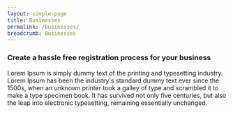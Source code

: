 ```yaml
---
layout: simple-page
title: Businesses
permalink: /businesses/
breadcrumb: Businesses
---
```


### **Create a hassle free registration process for your business**

Lorem Ipsum is simply dummy text of the printing and typesetting industry. Lorem Ipsum has been the industry's standard dummy text ever since the 1500s, when an unknown printer took a galley of type and scrambled it to make a type specimen book. It has survived not only five centuries, but also the leap into electronic typesetting, remaining essentially unchanged.
